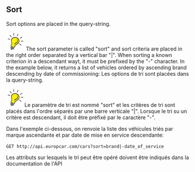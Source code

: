 ## Sort
Sort options are placed in the query-string. 

![Tip](lightbulb1.png) The sort parameter is called "sort" and sort criteria are placed in the right order separated by a vertical bar "|". When sorting a known criterion in a descendant wayt, it must be prefixed by the "-" character. In the example below, it returns a list of vehicles ordered by ascending brand descending by date of commissioning:
Les options de tri sont placées dans la query-string. 

![Tip](lightbulb1.png)Le paramètre de tri est nommé "sort" et les critères de tri sont placés dans l'ordre séparés par une barre verticale "|". Lorsque le tri su un critère est descendant, il doit être  préfixé par le caractère "-".

Dans l'exemple ci-dessous, on renvoie la liste des véhicules triés par marque ascendante et par date de mise en service descendante:

```
GET http://api.europcar.com/cars?sort=brand|-date_of_service
```
Les attributs sur lesquels le tri peut être opéré doivent être indiqués dans la documentation de l'API
